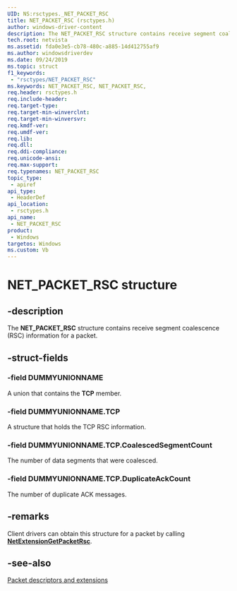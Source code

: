 ```yaml
---
UID: NS:rsctypes._NET_PACKET_RSC
title: NET_PACKET_RSC (rsctypes.h)
author: windows-driver-content
description: The NET_PACKET_RSC structure contains receive segment coalescence (RSC) information for a packet.
tech.root: netvista
ms.assetid: fda0e3e5-cb78-480c-a885-14d412755af9
ms.author: windowsdriverdev
ms.date: 09/24/2019
ms.topic: struct
f1_keywords:
 - "rsctypes/NET_PACKET_RSC"
ms.keywords: NET_PACKET_RSC, NET_PACKET_RSC, 
req.header: rsctypes.h
req.include-header:
req.target-type:
req.target-min-winverclnt:
req.target-min-winversvr:
req.kmdf-ver:
req.umdf-ver:
req.lib:
req.dll:
req.ddi-compliance:
req.unicode-ansi:
req.max-support:
req.typenames: NET_PACKET_RSC
topic_type: 
 - apiref
api_type: 
 - HeaderDef
api_location: 
 - rsctypes.h
api_name: 
 - NET_PACKET_RSC
product: 
 - Windows
targetos: Windows
ms.custom: Vb
---
```


# NET_PACKET_RSC structure

## -description

The **NET_PACKET_RSC** structure contains receive segment coalescence (RSC) information for a packet.

## -struct-fields

### -field DUMMYUNIONNAME

A union that contains the **TCP** member.
 
### -field DUMMYUNIONNAME.TCP

A structure that holds the TCP RSC information.
 
### -field DUMMYUNIONNAME.TCP.CoalescedSegmentCount

The number of data segments that were coalesced.
 
### -field DUMMYUNIONNAME.TCP.DuplicateAckCount 

The number of duplicate ACK messages.

## -remarks

Client drivers can obtain this structure for a packet by calling [**NetExtensionGetPacketRsc**](../rsc/nf-rsc-netextensiongetpacketrsc.md).

## -see-also

[Packet descriptors and extensions](https://docs.microsoft.com/windows-hardware/drivers/netcx/packet-descriptors-and-extensions)